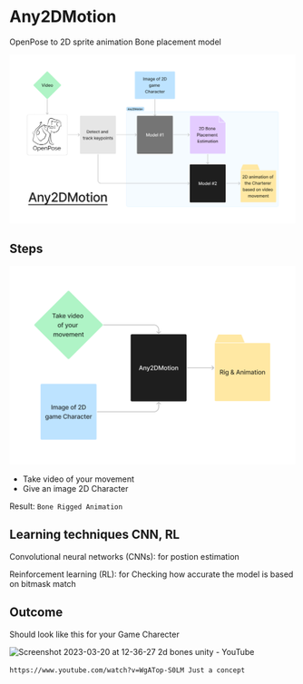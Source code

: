 # Any2DMotion

OpenPose to 2D sprite animation Bone placement model

![diagram](/Any2DMotion_diagram.png)


## Steps
![steps](/Any2DMotion_Steps.png)

- Take video of your movement
- Give an image 2D Character

Result: `Bone Rigged Animation`

## Learning techniques CNN, RL

Convolutional neural networks (CNNs): for postion estimation

Reinforcement learning (RL): for Checking how accurate the model is based on bitmask match


## Outcome

Should look like this for your Game Charecter

![Screenshot 2023-03-20 at 12-36-27 2d bones unity - YouTube](https://user-images.githubusercontent.com/63500913/226264746-99dfdeea-f2d1-47b6-a6ea-77fcb1187f74.png)

`https://www.youtube.com/watch?v=WgATop-S0LM Just a concept`
